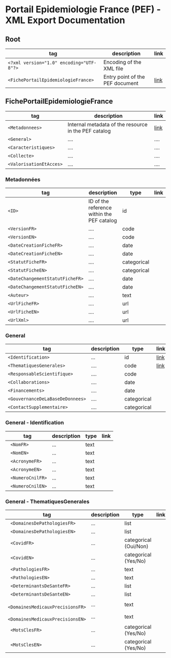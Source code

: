 # Portail Epidemiologie France (PEF) - XML Export Documentation

## Root

| tag                                          | description                     | link                                     |
| -------------------------------------------- | ------------------------------- | ---------------------------------------- |
| ```<?xml version="1.0" encoding="UTF-8"?>``` | Encoding of the XML file        |                                          |
| ```<FichePortailEpidemiologieFrance> ```     | Entry point of the PEF document | [link](#FichePortailEpidemiologieFrance) |

## FichePortailEpidemiologieFrance

| tag                         | description                                           | link                 |
| --------------------------- | ----------------------------------------------------- | -------------------- |
| ```<Metadonnees>```         | Internal metadata of the resource in the  PEF catalog | [link](#metadonnees) |
| ```<General>```             | ....                                                  | ....                 |
| ```<Caracteristiques>```    | ....                                                  | ....                 |
| ```<Collecte>```            | ....                                                  | ....                 |
| ```<ValorisationEtAcces>``` | ....                                                  | ....                 |

### Metadonnées 

| tag                                 | description                                | type        | link |
| ----------------------------------- | ------------------------------------------ | ----------- | ---- |
| ```<ID>```                          | ID of the reference within the PEF catalog | id          |      |
| ```<VersionFR>```                   | ....                                       | code        |      |
| ```<VersionEN>```                   | ....                                       | code        |      |
| ```<DateCreationFicheFR>```         | ....                                       | date        |      |
| ```<DateCreationFicheEN>```         | ....                                       | date        |      |
| ```<StatutFicheFR>```               | ....                                       | categorical |      |
| ```<StatutFicheEN>```               | ....                                       | categorical |      |
| ```<DateChangementStatutFicheFR>``` | ....                                       | date        |      |
| ```<DateChangementStatutFicheEN>``` | ....                                       | date        |      |
| ```<Auteur>```                      | ....                                       | text        |      |
| ```<UrlFicheFR>```                  | ....                                       | url         |      |
| ```<UrlFicheEN>```                  | ....                                       | url         |      |
| ```<UrlXml>```                      | ....                                       | url         |      |


### General

| tag                                  | description | type        | link                                  |
| ------------------------------------ | ----------- | ----------- | ------------------------------------- |
| ```<Identification>```               | ...         | id          | [link](#general-identification)       |
| ```<ThematiquesGenerales>```         | ....        | code        | [link](#general-thematiquesgenerales) |
| ```<ResponsableScientifique>```      | ....        | code        |                                       |
| ```<Collaborations>```               | ....        | date        |                                       |
| ```<Financements>```                 | ....        | date        |                                       |
| ```<GouvernanceDeLaBaseDeDonnees>``` | ....        | categorical |                                       |
| ```<ContactSupplementaire>```        | ....        | categorical |                                       |


### General - Identification
| tag                   | description | type | link |
| --------------------- | ----------- | ---- | ---- |
| ``` <NomFR>```        | ...         | text |      |
| ``` <NomEN>```        | ...         | text |      |
| ``` <AcronymeFR>```   | ...         | text |      |
| ``` <AcronymeEN>```   | ...         | text |      |
| ``` <NumeroCnilFR>``` | ...         | text |      |
| ``` <NumeroCnilEN>``` | ...         | text |      |


### General - ThematiquesGenerales

| tag                                   | description | type                  | link |
| ------------------------------------- | ----------- | --------------------- | ---- |
| ``` <DomainesDePathologiesFR>```      | ...         | <value> list          |      |
| ``` <DomainesDePathologiesEN>```      | ...         | <value> list          |      |
| ``` <CovidFR>```                      | ...         | categorical (Oui/Non) |      |
| ``` <CovidEN>```                      | ...         | categorical (Yes/No)  |      |
| ``` <PathologiesFR>```                | ...         | text                  |      |
| ``` <PathologiesEN>```                | ...         | text                  |      |
| ``` <DeterminantsDeSanteFR>```        | ...         | <value> list          |      |
| ``` <DeterminantsDeSanteEN>```        | ...         | <value> list          |      |
| ``` <DomainesMedicauxPrecisionsFR>``` | ...         | text                  |      |
| ``` <DomainesMedicauxPrecisionsEN>``` | ...         | text                  |      |
| ``` <MotsClesFR>```                   | ...         | categorical (Yes/No)  |      |
| ``` <MotsClesEN>```                   | ...         | categorical (Yes/No)  |      |


